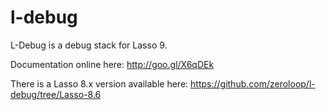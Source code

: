l-debug
=======

L-Debug is a debug stack for Lasso 9.

Documentation online here: http://goo.gl/X6qDEk

There is a Lasso 8.x version available here: https://github.com/zeroloop/l-debug/tree/Lasso-8.6
